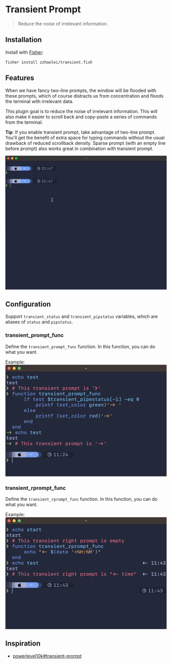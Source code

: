 # Transient Prompt
> Reduce the noise of irrelevant information.

## Installation
Install with [Fisher](https://github.com/jorgebucaran/fisher):
```fish
fisher install zzhaolei/transient.fish
```

## Features

When we have fancy two-line prompts, the window will be flooded with these prompts, which of course distracts us from concentration and floods the terminal with irrelevant data.

This plugin goal is to reduce the noise of irrelevant information. This will also make it easier to scroll back and copy-paste a series of commands from the terminal.

**Tip**: If you enable transient prompt, take advantage of two-line prompt. You'll get the benefit of extra space for typing commands without the usual drawback of reduced scrollback density. Sparse prompt (with an empty line before prompt) also works great in combination with transient prompt.

![Transient Prompt](./media/transient.gif)



## Configuration

Support `transient_status` and `transient_pipstatus` variables, which are aliases of `status` and `pipstatus`.

### transient_prompt_func
Define the `transient_prompt_func` function. In this function, you can do what you want.

Example:
![transient_prompt_func](./media/transient_prompt_func.png)

### transient_rprompt_func
Define the `transient_rprompt_func` function. In this function, you can do what you want.

Example:
 ![transient_prompt_func](./media/transient_rprompt_func.png)

## Inspiration
 - [powerlevel10k#transient-prompt](https://github.com/romkatv/powerlevel10k#transient-prompt)
